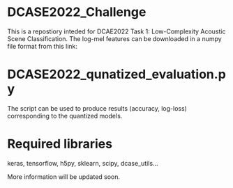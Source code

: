 # DCASE2022_Challenge

This is a repostiory inteded for DCAE2022 Task 1: Low-Complexity Acoustic Scene Classification. The log-mel features can be downloaded in a numpy file format from this link:




# DCASE2022_qunatized_evaluation.py
The script can be used to produce results (accuracy, log-loss) corresponding to the quantized models.


# Required libraries


keras, tensorflow, h5py, sklearn, scipy, dcase_utils...



More information will be updated soon.

